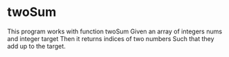 # twoSum
This program works with function twoSum
Given an array of  integers nums and integer target
Then it returns indices of two numbers 
Such that they add up to the target.
